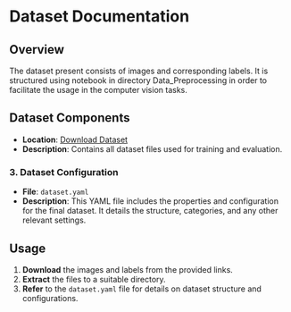 # Dataset Documentation

## Overview

The dataset present consists of images and corresponding labels. It is structured using notebook in directory Data_Preprocessing in order to facilitate the usage in the computer vision tasks. 

## Dataset Components

- **Location**: [Download Dataset](https://drive.google.com/drive/folders/1SZ41-QezYZJyZIMz5J02jUWYiR489Zkt?usp=sharing)
- **Description**: Contains all dataset files used for training and evaluation.

### 3. Dataset Configuration

- **File**: `dataset.yaml`
- **Description**: This YAML file includes the properties and configuration for the final dataset. It details the structure, categories, and any other relevant settings.

## Usage

1. **Download** the images and labels from the provided links.
2. **Extract** the files to a suitable directory.
3. **Refer** to the `dataset.yaml` file for details on dataset structure and configurations.

